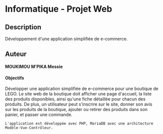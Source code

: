 #  Informatique - Projet Web

## Description

Développement d'une application simplifiée de e-commerce.

## Auteur

 #### MOUKIMOU M'PIKA  Messie 


#### Objectifs
Développer une application simplifiée de e-commerce pour une boutique de LEGO. Le site web de la
boutique doit afficher une page d'accueil, la liste des produits disponibles, ainsi qu'une fiche détaillée pour chacun des
produits. De plus, un utilisateur peut s'inscrire sur le site, donner son avis sur les produits de la boutique, ajouter ou
retirer des produits dans son panier, et passer une commande.

```
L'application est développée avec PHP, MariaDB avec une architecture Modèle-Vue-Contrôleur.
```
